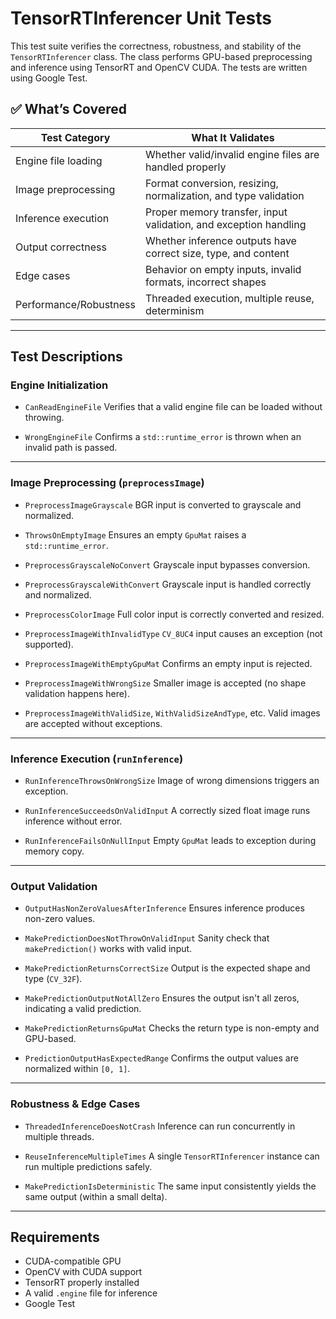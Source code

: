 # TensorRTInferencer Unit Tests

This test suite verifies the correctness, robustness, and stability of the `TensorRTInferencer` class. The class performs GPU-based preprocessing and inference using TensorRT and OpenCV CUDA. The tests are written using Google Test.

## ✅ What’s Covered

| Test Category                  | What It Validates                                                                 |
|-------------------------------|------------------------------------------------------------------------------------|
| Engine file loading           | Whether valid/invalid engine files are handled properly                           |
| Image preprocessing           | Format conversion, resizing, normalization, and type validation                   |
| Inference execution           | Proper memory transfer, input validation, and exception handling                  |
| Output correctness            | Whether inference outputs have correct size, type, and content                    |
| Edge cases                    | Behavior on empty inputs, invalid formats, incorrect shapes                       |
| Performance/Robustness        | Threaded execution, multiple reuse, determinism                                   |

---

## Test Descriptions

### Engine Initialization
- `CanReadEngineFile`
  Verifies that a valid engine file can be loaded without throwing.

- `WrongEngineFile`
  Confirms a `std::runtime_error` is thrown when an invalid path is passed.

---

### Image Preprocessing (`preprocessImage`)
- `PreprocessImageGrayscale`
  BGR input is converted to grayscale and normalized.

- `ThrowsOnEmptyImage`
  Ensures an empty `GpuMat` raises a `std::runtime_error`.

- `PreprocessGrayscaleNoConvert`
  Grayscale input bypasses conversion.

- `PreprocessGrayscaleWithConvert`
  Grayscale input is handled correctly and normalized.

- `PreprocessColorImage`
  Full color input is correctly converted and resized.

- `PreprocessImageWithInvalidType`
  `CV_8UC4` input causes an exception (not supported).

- `PreprocessImageWithEmptyGpuMat`
  Confirms an empty input is rejected.

- `PreprocessImageWithWrongSize`
  Smaller image is accepted (no shape validation happens here).

- `PreprocessImageWithValidSize`, `WithValidSizeAndType`, etc.
  Valid images are accepted without exceptions.

---

### Inference Execution (`runInference`)
- `RunInferenceThrowsOnWrongSize`
  Image of wrong dimensions triggers an exception.

- `RunInferenceSucceedsOnValidInput`
  A correctly sized float image runs inference without error.

- `RunInferenceFailsOnNullInput`
  Empty `GpuMat` leads to exception during memory copy.

---

### Output Validation
- `OutputHasNonZeroValuesAfterInference`
  Ensures inference produces non-zero values.

- `MakePredictionDoesNotThrowOnValidInput`
  Sanity check that `makePrediction()` works with valid input.

- `MakePredictionReturnsCorrectSize`
  Output is the expected shape and type (`CV_32F`).

- `MakePredictionOutputNotAllZero`
  Ensures the output isn't all zeros, indicating a valid prediction.

- `MakePredictionReturnsGpuMat`
  Checks the return type is non-empty and GPU-based.

- `PredictionOutputHasExpectedRange`
  Confirms the output values are normalized within `[0, 1]`.

---

### Robustness & Edge Cases
- `ThreadedInferenceDoesNotCrash`
  Inference can run concurrently in multiple threads.

- `ReuseInferenceMultipleTimes`
  A single `TensorRTInferencer` instance can run multiple predictions safely.

- `MakePredictionIsDeterministic`
  The same input consistently yields the same output (within a small delta).

---

## Requirements

- CUDA-compatible GPU
- OpenCV with CUDA support
- TensorRT properly installed
- A valid `.engine` file for inference
- Google Test
